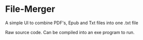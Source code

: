 # File-Merger
A simple UI to combine PDF's, Epub and Txt files into one .txt file

Raw source code. Can be compiled into an exe program to run.
